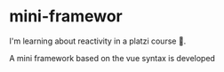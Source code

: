# mini-framewor
I'm learning about reactivity in a platzi course 💚.

A mini framework based on the vue syntax is developed
